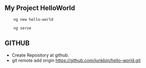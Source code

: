 ## My Project HelloWorld

````
    ng new hello-world
````


````
    ng serve 
````

## GITHUB
* Create Repository at github.
* git remote add origin https://github.com/junkbin/hello-world.git

